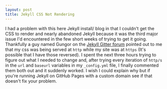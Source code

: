 ```yaml
---
layout: post
title: Jekyll CSS Not Rendering
---
```


I had a problem with this here Jekyll install/ blog in that I couldn't get the CSS to render and nearly abandoned Jekyll because it was the third major issue I'd encountered in the few short weeks of trying to get it going. Thankfully a guy named Gungor on the [Jekyll Gitter forum](http://gitter.im/jekyll/jekyll) pointed out to me that my css was being served at `http` while my site was at `https` (It's possible that I have those reversed). I spent the next three hours trying to figure out what I needed to change and, after trying every iteration of `http/s` in the `url` and `baseurl` variables in my `_config.yml` file, I finally commented them both out and it suddenly worked. I wish I could explain why but if you're running Jekyll on GitHub Pages with a custom domain see if that doesn't fix your problem.
